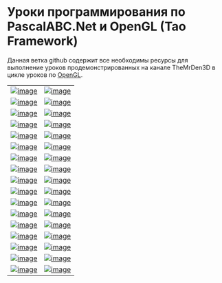 
# Уроки программирования по PascalABC.Net и OpenGL (Tao Framework) 

Данная ветка github содержит все необходимы ресурсы для выполнение уроков продемонстрированных на канале TheMrDen3D в цикле уроков по [OpenGL](https://www.youtube.com/watch?v=8l9sJ2d9lJM&list=PLaHMNOpHDYwoEfnxIRn93AOMTKej-JJ53).

|  |  |
|----:|:----------|
|[![image](res/l1s.png "Урок №0. Что такое OpenGL")](lessons/lesson_0.pas)|[![image](res/l1s.png "Урок №1. Как узнать версию OpenGL")](lessons/lesson_1.pas)|
|[![image](res/l2s.png "Урок №2. Меняющийся цвет заднего фона")](lessons/lesson_2.pas) | [![image](res/l3s.png "Урок №3. Создание первого примитива")](lessons/lesson_3.pas)|
|[![image](res/l4s.png "Урок №4. Треугольники и квадраты")](lessons/lesson_4.pas)|[![image](res/l5s.png "Урок №5. Двойная буферизация")](lessons/lesson_5.pas) |
|[![image](res/l6s.png "Урок №6. Z-буфер или буфер глубины")](lessons/lesson_6.pas)|[![image](res/l7s.png "Урок №7. Матрицы. Настройка перспективы")](lessons/lesson_7.pas) |
|[![image](res/l8s.png "Урок №8. Дальность видимости")](lessons/lesson_8.pas)|[![image](res/l9s.png "Урок №9. Настройка камеры")](lessons/lesson_9.pas) |
|[![image](res/l10s.png "Урок №10. Перемещение, вращение и масштабирование объекта")](lessons/lesson_10.pas)|[![image](res/l11s.png "Урок №11. Анимация объекта")](lessons/lesson_11.pas) |
|[![image](res/l12s.png "Урок №12. Объемные модели")](lessons/lesson_12.pas)|[![image](res/l13s.png "Урок №13. Работа с несколькими объектами")](lessons/lesson_13.pas) |
|[![image](res/l14s.png "Урок №14. Работа с клавиатурой")](lessons/lesson_14.pas)|[![image](res/l15s.png "Урок №15. Игра Snake2D")](lessons/lesson_15.pas) |
|[![image](res/l16s.png "Урок №16. Полноэкранный режим работы")](lessons/lesson_16.pas)|[![image](res/l17s.png "Урок №17. MultiViewPort")](lessons/lesson_17.pas) |
|[![image](res/l18s.png "Урок №18. Отсечение невидимых граней")](lessons/lesson_18.pas)|[![image](res/l19s.png "Урок №19. Текстуры. Загрузка")](lessons/lesson_19.pas) |
|[![image](res/l20s.png "Урок №20. Наложение текстур")](lessons/lesson_20.pas)|[![image](res/l21s.png "Урок №21. Загрузка фрагмента текстуры")](lessons/lesson_21.pas) |
|[![image](res/l22s.png "Урок №22. Фильтрация текстур")](lessons/lesson_22.pas)|[![image](res/l23s.png "Урок №23. Прозрачность текстур")](lessons/lesson_23.pas) |
|[![image](res/l24s.png "Урок №24. Простоя камера перемещения")](lessons/lesson_24.pas)|[![image](res/l25s.png "Урок №25. Камера ver. 2.0")](lessons/lesson_25.pas) |
|[![image](res/l26s.png "Урок №26. Камера ver.2.5 Управление мышкой")](lessons/lesson_26.pas)|[![image](res/l27s.png "Урок №27. Игра Doodle Jump")](lessons/lesson_27.pas) |
|[![image](res/l28s.png "Урок №28. Построение 3D графиков")](lessons/lesson_28.pas)|[![image](res/l29s.png "Урок №29. Создание Terrain")](lessons/lesson_29.pas) |
|[![image](res/l30s.png "Урок №30. Terrain из редактора")](lessons/lesson_30.pas)|[![image](res/l31s.png "Урок №31. Создание SkyBox")](lessons/lesson_31.pas) |
|[![image](res/l32s.png "Урок №32. Создание реки")](lessons/lesson_32.pas)|[![image](res/l33s.png "Урок №33. Создание тумана")](lessons/lesson_33.pas) |

